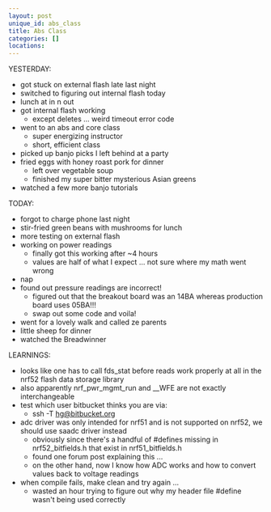 ```yaml
---
layout: post
unique_id: abs_class
title: Abs Class
categories: []
locations: 
---
```


YESTERDAY:
* got stuck on external flash late last night
* switched to figuring out internal flash today
* lunch at in n out
* got internal flash working
  * except deletes ... weird timeout error code
* went to an abs and core class
  * super energizing instructor
  * short, efficient class
* picked up banjo picks I left behind at a party
* fried eggs with honey roast pork for dinner
  * left over vegetable soup
  * finished my super bitter mysterious Asian greens
* watched a few more banjo tutorials

TODAY:
* forgot to charge phone last night
* stir-fried green beans with mushrooms for lunch
* more testing on external flash
* working on power readings
  * finally got this working after ~4 hours
  * values are half of what I expect ... not sure where my math went wrong
* nap
* found out pressure readings are incorrect!
  * figured out that the breakout board was an 14BA whereas production board uses 05BA!!!
  * swap out some code and voila!
* went for a lovely walk and called ze parents
* little sheep for dinner
* watched the Breadwinner

LEARNINGS:
* looks like one has to call fds_stat before reads work properly at all in the nrf52 flash data storage library
* also apparently nrf_pwr_mgmt_run and __WFE are not exactly interchangeable
* test which user bitbucket thinks you are via:
  * ssh -T hg@bitbucket.org
* adc driver was only intended for nrf51 and is not supported on nrf52, we should use saadc driver instead
  * obviously since there's a handful of #defines missing in nrf52_bitfields.h that exist in nrf51_bitfields.h
  * found one forum post explaining this ...
  * on the other hand, now I know how ADC works and how to convert values back to voltage readings
* when compile fails, make clean and try again ...
  * wasted an hour trying to figure out why my header file #define wasn't being used correctly
